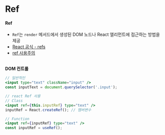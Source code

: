 # Ref

#### Ref

* `Ref`는 `render` 메서드에서 생성된 DOM 노드나 React 엘리먼트에 접근하는 방법을 제공
* [React 공식 - refs](https://ko.reactjs.org/docs/refs-and-the-dom.html)
* [ref 사용주의](https://ko.reactjs.org/docs/refs-and-the-dom.html#when-to-use-refs)

&#x20;\
**DOM 컨트롤**

```jsx
// 일반적인
<input type="text" className="input" />
const inputText = document.querySelector('.input');

// react Ref 사용
// Class
<input ref={this.inputRef} type="text" />
inputRef = React.createRef(); // 멤버변수

// Function
<input ref={inputRef} type="text" />
const inputRef = useRef();
```

